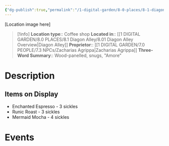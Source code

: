 ```yaml
---
{"dg-publish":true,"permalink":"/1-digital-garden/8-0-places/8-1-diagon-alley/8-1-27-za-coffee/","tags":["#place","#diagon-alley","#shop"]}
---
```


[Location image here]
>[!info]
>**Location type**::  Coffee shop
>**Located in**:: [[1 DIGITAL GARDEN/8.0 PLACES/8.1 Diagon Alley/8.01 Diagon Alley Overview\|Diagon Alley]]
>**Proprietor**:: [[1 DIGITAL GARDEN/7.0 PEOPLE/7.3 NPCs/Zacharias Agrippa\|Zacharias Agrippa]]
>**Three-Word Summary**:: Wood-panelled, snugs, "Amore"

# Description


## Items on Display

- Enchanted Espresso - 3 sickles
- Runic Roast - 3 sickles
- Mermaid Mocha - 4 sickles

# Events


